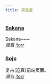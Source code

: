 ```yaml
---
title: 实验室
---
```


### [Sakana](/lab/sakana/)

Sakana~~~  
_源自 [itorr](https://github.com/itorr)_

### [Sojo](/lab/sojo/)

复古(迫真)前端页面。  
_源自 [itorr](https://github.com/itorr)_